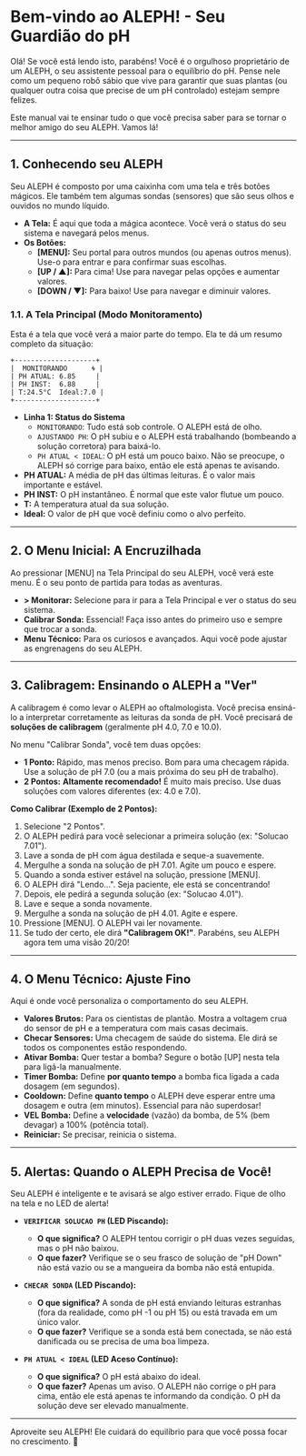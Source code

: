 # Bem-vindo ao ALEPH! - Seu Guardião do pH

Olá! Se você está lendo isto, parabéns! Você é o orgulhoso proprietário de um ALEPH, o seu assistente pessoal para o equilíbrio do pH. Pense nele como um pequeno robô sábio que vive para garantir que suas plantas (ou qualquer outra coisa que precise de um pH controlado) estejam sempre felizes.

Este manual vai te ensinar tudo o que você precisa saber para se tornar o melhor amigo do seu ALEPH. Vamos lá!

---

## 1. Conhecendo seu ALEPH

Seu ALEPH é composto por uma caixinha com uma tela e três botões mágicos. Ele também tem algumas sondas (sensores) que são seus olhos e ouvidos no mundo líquido.

- **A Tela:** É aqui que toda a mágica acontece. Você verá o status do seu sistema e navegará pelos menus.
- **Os Botões:**
  - **[MENU]:** Seu portal para outros mundos (ou apenas outros menus). Use-o para entrar e para confirmar suas escolhas.
  - **[UP / ▲]:** Para cima! Use para navegar pelas opções e aumentar valores.
  - **[DOWN / ▼]:** Para baixo! Use para navegar e diminuir valores.

### 1.1. A Tela Principal (Modo Monitoramento)

Esta é a tela que você verá a maior parte do tempo. Ela te dá um resumo completo da situação:

```
+--------------------+
|  MONITORANDO      🌀 |
| PH ATUAL: 6.85     |
| PH INST:  6.88     |
| T:24.5°C  Ideal:7.0 |
+--------------------+
```

- **Linha 1: Status do Sistema**
  - `MONITORANDO`: Tudo está sob controle. O ALEPH está de olho.
  - `AJUSTANDO PH`: O pH subiu e o ALEPH está trabalhando (bombeando a solução corretora) para baixá-lo.
  - `PH ATUAL < IDEAL`: O pH está um pouco baixo. Não se preocupe, o ALEPH só corrige para baixo, então ele está apenas te avisando.
- **PH ATUAL:** A média de pH das últimas leituras. É o valor mais importante e estável.
- **PH INST:** O pH instantâneo. É normal que este valor flutue um pouco.
- **T:** A temperatura atual da sua solução.
- **Ideal:** O valor de pH que você definiu como o alvo perfeito.

---

## 2. O Menu Inicial: A Encruzilhada

Ao pressionar [MENU] na Tela Principal do seu ALEPH, você verá este menu. É o seu ponto de partida para todas as aventuras.

- **> Monitorar:** Selecione para ir para a Tela Principal e ver o status do seu sistema.
- **Calibrar Sonda:** Essencial! Faça isso antes do primeiro uso e sempre que trocar a sonda.
- **Menu Técnico:** Para os curiosos e avançados. Aqui você pode ajustar as engrenagens do seu ALEPH.

---

## 3. Calibragem: Ensinando o ALEPH a "Ver"

A calibragem é como levar o ALEPH ao oftalmologista. Você precisa ensiná-lo a interpretar corretamente as leituras da sonda de pH. Você precisará de **soluções de calibragem** (geralmente pH 4.0, 7.0 e 10.0).

No menu "Calibrar Sonda", você tem duas opções:

- **1 Ponto:** Rápido, mas menos preciso. Bom para uma checagem rápida. Use a solução de pH 7.0 (ou a mais próxima do seu pH de trabalho).
- **2 Pontos:** **Altamente recomendado!** É muito mais preciso. Use duas soluções com valores diferentes (ex: 4.0 e 7.0).

**Como Calibrar (Exemplo de 2 Pontos):**
1.  Selecione "2 Pontos".
2.  O ALEPH pedirá para você selecionar a primeira solução (ex: "Solucao 7.01").
3.  Lave a sonda de pH com água destilada e seque-a suavemente.
4.  Mergulhe a sonda na solução de pH 7.01. Agite um pouco e espere.
5.  Quando a sonda estiver estável na solução, pressione [MENU].
6.  O ALEPH dirá "Lendo...". Seja paciente, ele está se concentrando!
7.  Depois, ele pedirá a segunda solução (ex: "Solucao 4.01").
8.  Lave e seque a sonda novamente.
9.  Mergulhe a sonda na solução de pH 4.01. Agite e espere.
10. Pressione [MENU]. O ALEPH vai ler novamente.
11. Se tudo der certo, ele dirá **"Calibragem OK!"**. Parabéns, seu ALEPH agora tem uma visão 20/20!

---

## 4. O Menu Técnico: Ajuste Fino

Aqui é onde você personaliza o comportamento do seu ALEPH.

- **Valores Brutos:** Para os cientistas de plantão. Mostra a voltagem crua do sensor de pH e a temperatura com mais casas decimais.
- **Checar Sensores:** Uma checagem de saúde do sistema. Ele dirá se todos os componentes estão respondendo.
- **Ativar Bomba:** Quer testar a bomba? Segure o botão [UP] nesta tela para ligá-la manualmente.
- **Timer Bomba:** Define **por quanto tempo** a bomba fica ligada a cada dosagem (em segundos).
- **Cooldown:** Define **quanto tempo** o ALEPH deve esperar entre uma dosagem e outra (em minutos). Essencial para não superdosar!
- **VEL Bomba:** Define a **velocidade** (vazão) da bomba, de 5% (bem devagar) a 100% (potência total).
- **Reiniciar:** Se precisar, reinicia o sistema.

---

## 5. Alertas: Quando o ALEPH Precisa de Você!

Seu ALEPH é inteligente e te avisará se algo estiver errado. Fique de olho na tela e no LED de alerta!

- **`VERIFICAR SOLUCAO PH` (LED Piscando):**
  - **O que significa?** O ALEPH tentou corrigir o pH duas vezes seguidas, mas o pH não baixou.
  - **O que fazer?** Verifique se o seu frasco de solução de "pH Down" não está vazio ou se a mangueira da bomba não está entupida.

- **`CHECAR SONDA` (LED Piscando):**
  - **O que significa?** A sonda de pH está enviando leituras estranhas (fora da realidade, como pH -1 ou pH 15) ou está travada em um único valor.
  - **O que fazer?** Verifique se a sonda está bem conectada, se não está danificada ou se precisa de uma boa limpeza.

- **`PH ATUAL < IDEAL` (LED Aceso Contínuo):**
  - **O que significa?** O pH está abaixo do ideal.
  - **O que fazer?** Apenas um aviso. O ALEPH não corrige o pH para cima, então ele está apenas te informando da condição. O pH da solução deve ser elevado manualmente.

---

Aproveite seu ALEPH! Ele cuidará do equilíbrio para que você possa focar no crescimento. 🌱